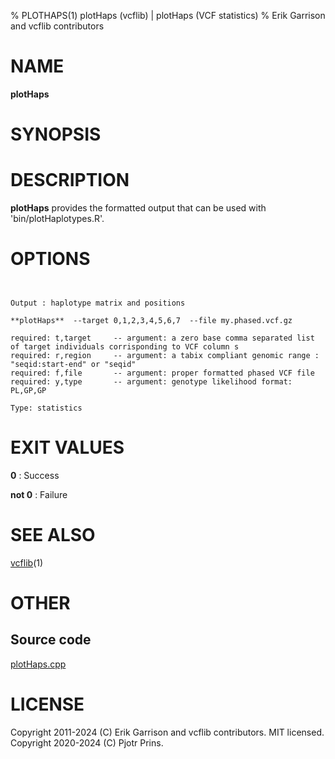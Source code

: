 % PLOTHAPS(1) plotHaps (vcflib) | plotHaps (VCF statistics)
% Erik Garrison and vcflib contributors

# NAME

**plotHaps**

# SYNOPSIS



# DESCRIPTION

**plotHaps** provides the formatted output that can be used with 'bin/plotHaplotypes.R'.



# OPTIONS

```


Output : haplotype matrix and positions

**plotHaps**  --target 0,1,2,3,4,5,6,7  --file my.phased.vcf.gz                                                           

required: t,target     -- argument: a zero base comma separated list of target individuals corrisponding to VCF column s        
required: r,region     -- argument: a tabix compliant genomic range : "seqid:start-end" or "seqid"                          
required: f,file       -- argument: proper formatted phased VCF file                                                            
required: y,type       -- argument: genotype likelihood format: PL,GP,GP                                                        

Type: statistics

```





# EXIT VALUES

**0**
: Success

**not 0**
: Failure

# SEE ALSO



[vcflib](./vcflib.md)(1)



# OTHER

## Source code

[plotHaps.cpp](https://github.com/vcflib/vcflib/blob/master/src/plotHaps.cpp)

# LICENSE

Copyright 2011-2024 (C) Erik Garrison and vcflib contributors. MIT licensed.
Copyright 2020-2024 (C) Pjotr Prins.

<!--
  Created with ./scripts/bin2md.rb scripts/bin2md-template.erb
-->
